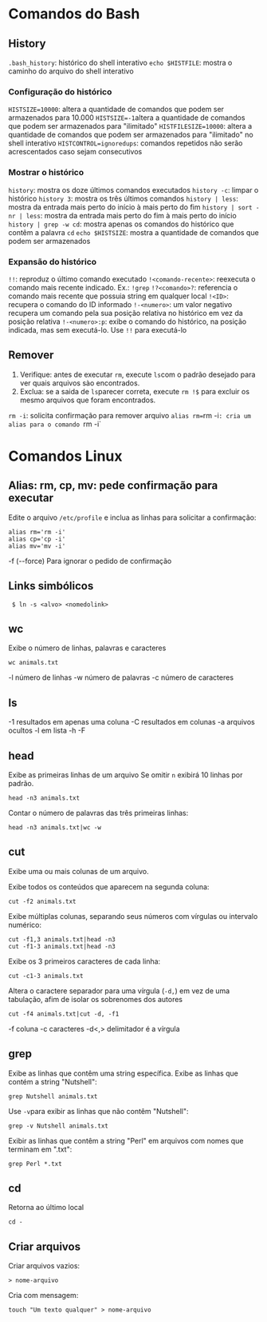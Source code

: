 # Comandos do Bash
## History
`.bash_history`: histórico do shell interativo
`echo $HISTFILE`: mostra o caminho do arquivo do shell interativo

### Configuração do histórico
`HISTSIZE=10000`: altera a quantidade de comandos que podem ser armazenados para 10.000
`HISTSIZE=-1`altera a quantidade de comandos que podem ser armazenados para "ilimitado"
`HISTFILESIZE=10000`: altera a quantidade de comandos que podem ser armazenados para "ilimitado" no shell interativo
`HISTCONTROL=ignoredups`: comandos repetidos não serão acrescentados caso sejam consecutivos

### Mostrar o histórico
`history`: mostra os doze últimos comandos executados
`history -c`: limpar o histórico
`history 3`: mostra os três últimos comandos
`history | less`: mostra da entrada mais perto do início à mais perto do fim
`history | sort -nr | less`: mostra da entrada mais perto do fim à mais perto do início
`history | grep -w cd`: mostra apenas os comandos do histórico que contêm a palavra `cd`
`echo $HISTSIZE`: mostra a quantidade de comandos que podem ser armazenados

### Expansão do histórico
`!!`: reproduz o último comando executado
`!<comando-recente>`: reexecuta o comando mais recente indicado. Ex.: `!grep`
`!?<comando>?`: referencia o comando mais recente que possuia string em qualquer local
`!<ID>`: recupera o comando do ID informado
`!-<numero>`: um valor negativo recupera um comando pela sua posição relativa no histórico em vez da posição relativa
`!-<numero>:p`: exibe o comando do histórico, na posição indicada, mas sem executá-lo. Use `!!` para executá-lo

## Remover
1. Verifique: antes de executar `rm`, execute `ls`com o padrão desejado para ver quais arquivos sào encontrados.
2. Exclua: se a saida de `ls`parecer correta, execute `rm !$` para excluir os mesmo arquivos que foram encontrados.

`rm -i`: solicita confirmação para remover arquivo
`alias rm=`rm -i`: cria um alias para o comando `rm -i` 


# Comandos Linux

## Alias: rm, cp, mv: pede confirmação para executar
Edite o arquivo `/etc/profile` e inclua as linhas para solicitar a confirmação:

```
alias rm='rm -i'
alias cp='cp -i'
alias mv='mv -i'
```

-f (--force)		Para ignorar o pedido de confirmação

## Links simbólicos
```
 $ ln -s <alvo> <nomedolink>
```

## wc
Exibe o número de linhas, palavras e caracteres
```
wc animals.txt
```
-l número de linhas
-w número de palavras
-c número de caracteres

## ls 
-1 resultados em apenas uma coluna
-C resultados em colunas
-a arquivos ocultos
-l em lista
-h
-F 

## head
Exibe as primeiras linhas de um arquivo
Se omitir `n` exibirá 10 linhas por padrão.
```
head -n3 animals.txt
```
Contar o número de palavras das três primeiras linhas:
```
head -n3 animals.txt|wc -w
```

## cut
Exibe uma ou mais colunas de um arquivo.

Exibe todos os conteúdos que aparecem na segunda coluna:
```
cut -f2 animals.txt
```

Exibe múltiplas colunas, separando seus números com vírgulas ou intervalo numérico:
```
cut -f1,3 animals.txt|head -n3
cut -f1-3 animals.txt|head -n3
```

Exibe os 3 primeiros caracteres de cada linha:
```
cut -c1-3 animals.txt
```

Altera o caractere separador para uma vírgula (`-d,`) em vez de uma tabulação, afim de isolar os sobrenomes dos autores
```
cut -f4 animals.txt|cut -d, -f1
```

-f coluna
-c caracteres
-d<,> delimitador é a vírgula


## grep
Exibe as linhas que contêm uma string específica.
Exibe as linhas que contém a string "Nutshell":
```
grep Nutshell animals.txt
```

Use `-v`para exibir as linhas que não contêm "Nutshell":
```
grep -v Nutshell animals.txt
```

Exibir as linhas que contêm a string "Perl" em arquivos com nomes que terminam em ".txt":
```
grep Perl *.txt
```

## cd
Retorna ao último local
```
cd -
```

## Criar arquivos
Criar arquivos vazios:
```
> nome-arquivo
```
Cria com mensagem:
```
touch "Um texto qualquer" > nome-arquivo
```


```
```
```
```
```
```
```
```
```
